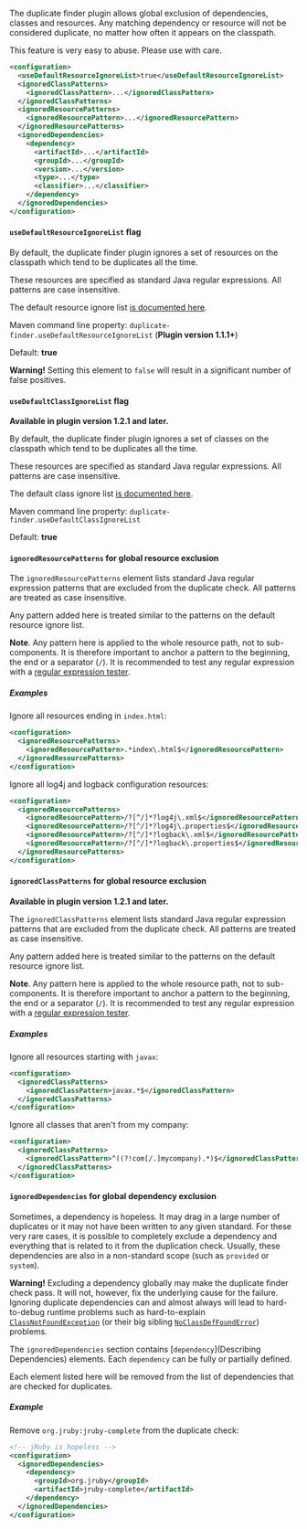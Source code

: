 The duplicate finder plugin allows global exclusion of dependencies, classes
and resources. Any matching dependency or resource will not be considered
duplicate, no matter how often it appears on the classpath.

This feature is very easy to abuse. Please use with care.

```xml
<configuration>
  <useDefaultResourceIgnoreList>true</useDefaultResourceIgnoreList>
  <ignoredClassPatterns>
    <ignoredClassPattern>...</ignoredClassPattern>
  </ignoredClassPatterns>
  <ignoredResourcePatterns>
    <ignoredResourcePattern>...</ignoredResourcePattern>
  </ignoredResourcePatterns>
  <ignoredDependencies>
    <dependency>
      <artifactId>...</artifactId>
      <groupId>...</groupId>
      <version>...</version>
      <type>...</type>
      <classifier>...</classifier>
    </dependency>
  </ignoredDependencies>
</configuration>
```

#### `useDefaultResourceIgnoreList` flag

By default, the duplicate finder plugin ignores a set of resources on
the classpath which tend to be duplicates all the time.

These resources are specified as standard Java regular expressions. All patterns are case insensitive.

The default resource ignore list [is documented here](default_ignored_elements.html).

Maven command line property: `duplicate-finder.useDefaultResourceIgnoreList` (**Plugin version 1.1.1+**)

Default: **true**

**Warning!** Setting this element to `false` will result in a significant number of false positives.

#### `useDefaultClassIgnoreList` flag

**Available in plugin version 1.2.1 and later.**

By default, the duplicate finder plugin ignores a set of classes on
the classpath which tend to be duplicates all the time.

These resources are specified as standard Java regular expressions. All patterns are case insensitive.

The default class ignore list [is documented here](default_ignored_elements.html).

Maven command line property: `duplicate-finder.useDefaultClassIgnoreList`

Default: **true**

#### `ignoredResourcePatterns` for global resource exclusion

The `ignoredResourcePatterns` element lists standard Java regular expression patterns that are excluded from the duplicate check. All patterns are treated as case insensitive.

Any pattern added here is treated similar to the patterns on the default resource ignore list.

**Note**. Any pattern here is applied to the whole resource path, not
  to sub-components. It is therefore important to anchor a pattern to
  the beginning, the end or a separator (`/`). It is recommended to
  test any regular expression with a
  [regular expression tester](http://www.regexplanet.com/advanced/java/index.html).

##### Examples

Ignore all resources ending in `index.html`:

```xml
<configuration>
  <ignoredResourcePatterns>
    <ignoredResourcePattern>.*index\.html$</ignoredResourcePattern>
  </ignoredResourcePatterns>
</configuration>
```
Ignore all log4j and logback configuration resources:

```xml
<configuration>
  <ignoredResourcePatterns>
    <ignoredResourcePattern>/?[^/]*?log4j\.xml$</ignoredResourcePattern>
    <ignoredResourcePattern>/?[^/]*?log4j\.properties$</ignoredResourcePattern>
    <ignoredResourcePattern>/?[^/]*?logback\.xml$</ignoredResourcePattern>
    <ignoredResourcePattern>/?[^/]*?logback\.properties$</ignoredResourcePattern>
  </ignoredResourcePatterns>
</configuration>
```

#### `ignoredClassPatterns` for global resource exclusion

**Available in plugin version 1.2.1 and later.**

The `ignoredClassPatterns` element lists standard Java regular expression patterns that are excluded from the duplicate check. All patterns are treated as case insensitive.

Any pattern added here is treated similar to the patterns on the default resource ignore list.

**Note**. Any pattern here is applied to the whole resource path, not
  to sub-components. It is therefore important to anchor a pattern to
  the beginning, the end or a separator (`/`). It is recommended to
  test any regular expression with a
  [regular expression tester](http://www.regexplanet.com/advanced/java/index.html).

##### Examples

Ignore all resources starting with `javax`:

```xml
<configuration>
  <ignoredClassPatterns>
    <ignoredClassPattern>javax.*$</ignoredClassPattern>
  </ignoredClassPatterns>
</configuration>
```
Ignore all classes that aren't from my company:

```xml
<configuration>
  <ignoredClassPatterns>
    <ignoredClassPattern>^((?!com[/.]mycompany).*)$</ignoredClassPattern>
  </ignoredClassPatterns>
</configuration>
```

#### `ignoredDependencies` for global dependency exclusion

Sometimes, a dependency is hopeless. It may drag in a large number of
duplicates or it may not have been written to any given standard. For
these very rare cases, it is possible to completely exclude a
dependency and everything that is related to it from the duplication
check. Usually, these dependencies are also in a non-standard scope
(such as `provided` or `system`).

**Warning!** Excluding a dependency globally may make the duplicate
  finder check pass. It will not, however, fix the underlying cause
  for the failure. Ignoring duplicate dependencies can and almost
  always will lead to hard-to-debug runtime problems such as
  hard-to-explain
  [`ClassNotFoundException`](http://docs.oracle.com/javase/8/docs/api/java/lang/ClassNotFoundException.html)
  (or their big sibling
  [`NoClassDefFoundError`](http://docs.oracle.com/javase/8/docs/api/java/lang/NoClassDefFoundError.html))
  problems.

The `ignoredDependencies` section contains [`dependency`](Describing
Dependencies) elements. Each `dependency` can be fully or partially
defined.

Each element listed here will be removed from the list of dependencies
that are checked for duplicates.

##### Example

Remove `org.jruby:jruby-complete` from the duplicate check:

```xml
<!-- jRuby is hopeless -->
<configuration>
  <ignoredDependencies>
    <dependency>
      <groupId>org.jruby</groupId>
      <artifactId>jruby-complete</artifactId>
    </dependency>
  </ignoredDependencies>
</configuration>
```
